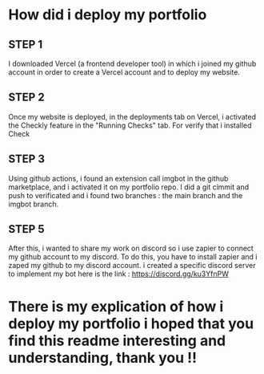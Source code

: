 # How did i deploy my portfolio 

## STEP 1 

I downloaded Vercel (a frontend developer tool) in which i joined my github account in order to create a Vercel account and to deploy my website.

## STEP 2

Once my website is deployed, in the deployments tab on Vercel, i  activated the Checkly feature in the "Running Checks" tab. For verify that i installed Check 

## STEP 3

Using github actions, i found an extension call imgbot in the github marketplace, and i activated it on my portfolio repo. I did a git cimmit and push to verificated and i found two branches : the main branch and the imgbot branch.


## STEP 5 

After this, i wanted to share my work on discord so i use zapier to connect my github account to my discord. To do this, you have to install zapier and i zaped my github to my discord account. i created a specific discord server to implement my bot here is the link : https://discord.gg/ku3YfnPW 

# There is my explication of how i deploy my portfolio i hoped that you find this readme interesting and understanding, thank you !! 